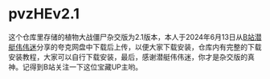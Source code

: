 # pvzHEv2.1

这个仓库里存储的植物大战僵尸杂交版为2.1版本，本人于2024年6月13日从[B站潜艇伟伟迷](https://space.bilibili.com/97213827/?spm_id_from=333.999.0.0)分享的夸克网盘中下载后上传，以便大家下载安装，仓库内有完整的下载安装教程，大家可以自行下载安装，最后，感谢潜艇伟伟迷，你才是杂交版的真神。记得到B站关注一下这位宝藏UP主哟。
